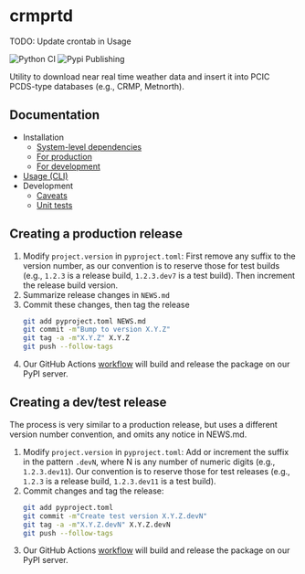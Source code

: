 # crmprtd

TODO: Update crontab in Usage

![Python CI](https://github.com/pacificclimate/crmprtd/workflows/Python%20CI/badge.svg?branch=master)
![Pypi Publishing](https://github.com/pacificclimate/crmprtd/workflows/Pypi%20Publishing/badge.svg?branch=master)

Utility to download near real time weather data and insert it into PCIC 
PCDS-type databases (e.g., CRMP, Metnorth).

## Documentation

- Installation
  - [System-level dependencies](docs/installation/system-deps.md) 
  - [For production](docs/installation/production.md)
  - [For development](docs/installation/development.md)
- [Usage (CLI)](docs/usage.md)
- Development
  - [Caveats](docs/development/caveats.md)
  - [Unit tests](docs/development/unit-tests.md)

## Creating a production release

1. Modify `project.version` in `pyproject.toml`: First remove any suffix
   to the version number, as our convention is to reserve those for test builds
   (e.g., `1.2.3` is a release build, `1.2.3.dev7` is a test build).
   Then increment the release build version.
1. Summarize release changes in `NEWS.md`
1. Commit these changes, then tag the release
   ```bash
   git add pyproject.toml NEWS.md
   git commit -m"Bump to version X.Y.Z"
   git tag -a -m"X.Y.Z" X.Y.Z
   git push --follow-tags
   ```
1. Our GitHub Actions [workflow](https://github.com/pacificclimate/crmprtd/blob/i71-action-best-practices/.github/workflows/python-ci.yml) will build and release the package on our PyPI server.


## Creating a dev/test release

The process is very similar to a production release, but uses a different
version number convention, and omits any notice in NEWS.md.

1. Modify `project.version` in `pyproject.toml`: Add or increment the suffix 
   in the pattern `.devN`, where N is any number of numeric digits (e.g., `1.2.3.dev11`).
   Our convention is to reserve those for test releases
   (e.g., `1.2.3` is a release build, `1.2.3.dev11` is a test build). 
2. Commit changes and tag the release:
   ```bash
   git add pyproject.toml
   git commit -m"Create test version X.Y.Z.devN"
   git tag -a -m"X.Y.Z.devN" X.Y.Z.devN
   git push --follow-tags
   ```
1. Our GitHub Actions [workflow](https://github.com/pacificclimate/crmprtd/blob/i71-action-best-practices/.github/workflows/python-ci.yml) will build and release the package on our PyPI server.

